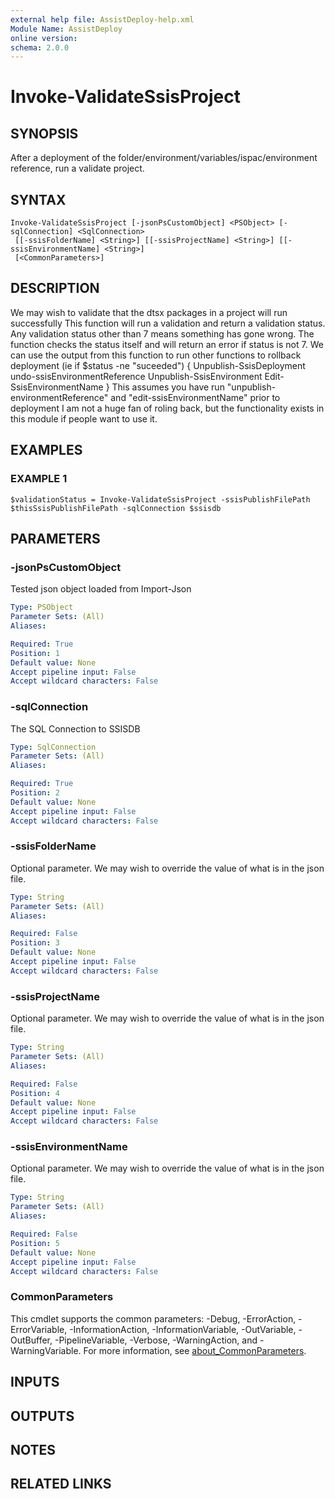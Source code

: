 ```yaml
---
external help file: AssistDeploy-help.xml
Module Name: AssistDeploy
online version:
schema: 2.0.0
---
```


# Invoke-ValidateSsisProject

## SYNOPSIS
After a deployment of the folder/environment/variables/ispac/environment reference, run a validate project.

## SYNTAX

```
Invoke-ValidateSsisProject [-jsonPsCustomObject] <PSObject> [-sqlConnection] <SqlConnection>
 [[-ssisFolderName] <String>] [[-ssisProjectName] <String>] [[-ssisEnvironmentName] <String>]
 [<CommonParameters>]
```

## DESCRIPTION
We may wish to validate that the dtsx packages in a project will run successfully
This function will run a validation and return a validation status.
Any validation status other than 7 means something has gone wrong.
The function checks the status itself and will return an error if status is not 7.
We can use the output from this function to run other functions to rollback deployment (ie if $status -ne "suceeded")
{
Unpublish-SsisDeployment
undo-ssisEnvironmentReference
Unpublish-SsisEnvironment
Edit-SsisEnvironmentName
}
This assumes you have run "unpublish-environmentReference" and "edit-ssisEnvironmentName" prior to deployment
I am not a huge fan of roling back, but the functionality exists in this module if people want to use it.

## EXAMPLES

### EXAMPLE 1
```
$validationStatus = Invoke-ValidateSsisProject -ssisPublishFilePath $thisSsisPublishFilePath -sqlConnection $ssisdb
```

## PARAMETERS

### -jsonPsCustomObject
Tested json object loaded from Import-Json

```yaml
Type: PSObject
Parameter Sets: (All)
Aliases:

Required: True
Position: 1
Default value: None
Accept pipeline input: False
Accept wildcard characters: False
```

### -sqlConnection
The SQL Connection to SSISDB

```yaml
Type: SqlConnection
Parameter Sets: (All)
Aliases:

Required: True
Position: 2
Default value: None
Accept pipeline input: False
Accept wildcard characters: False
```

### -ssisFolderName
Optional parameter.
We may wish to override the value of what is in the json file.

```yaml
Type: String
Parameter Sets: (All)
Aliases:

Required: False
Position: 3
Default value: None
Accept pipeline input: False
Accept wildcard characters: False
```

### -ssisProjectName
Optional parameter.
We may wish to override the value of what is in the json file.

```yaml
Type: String
Parameter Sets: (All)
Aliases:

Required: False
Position: 4
Default value: None
Accept pipeline input: False
Accept wildcard characters: False
```

### -ssisEnvironmentName
Optional parameter.
We may wish to override the value of what is in the json file.

```yaml
Type: String
Parameter Sets: (All)
Aliases:

Required: False
Position: 5
Default value: None
Accept pipeline input: False
Accept wildcard characters: False
```

### CommonParameters
This cmdlet supports the common parameters: -Debug, -ErrorAction, -ErrorVariable, -InformationAction, -InformationVariable, -OutVariable, -OutBuffer, -PipelineVariable, -Verbose, -WarningAction, and -WarningVariable. For more information, see [about_CommonParameters](http://go.microsoft.com/fwlink/?LinkID=113216).

## INPUTS

## OUTPUTS

## NOTES

## RELATED LINKS
